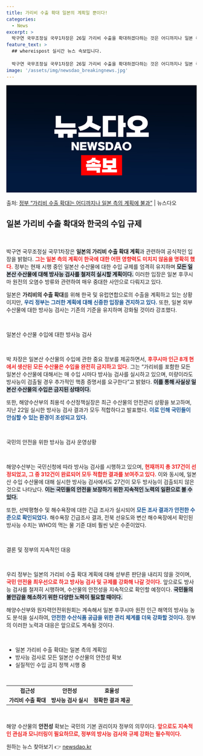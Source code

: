 ```yaml
---
title: 가리비 수출 확대 일본의 계획일 뿐이다!
categories:
  - News
excerpt: >
  박구연 국무조정실 국무1차장은 26일 가리비 수출을 확대하겠다하는 것은 어디까지나 일본 측의 계획에 불과한 …
feature_text: >
  ## whereispost 실시간 뉴스 속보입니다.

  박구연 국무조정실 국무1차장은 26일 가리비 수출을 확대하겠다하는 것은 어디까지나 일본 측의 계획에 불과한 …
image: '/assets/img/newsdao_breakingnews.jpg'
---
```


![뉴스다오 속보](/assets/img/newsdao_breakingnews.jpg)

<p>출처: <a href="https://newsdao.kr/2873" rel="dofollow">정부 “가리비 수출 확대는 어디까지나 일본 측의 계획에 불과”</a> | 뉴스다오</p>

<h2 data-ke-size="size26">일본 가리비 수출 확대와 한국의 수입 규제</h2>

<p data-ke-size="size16">&nbsp;</p>

박구연 국무조정실 국무1차장은 **일본의 가리비 수출 확대 계획**과 관련하여 공식적인 입장을 밝혔다. <b><span style="color: #ee2323;">그는 일본 측의 계획이 한국에 대한 어떤 영향력도 미치지 않음을 명확히 했다.</span></b> 정부는 현재 시행 중인 일본산 수산물에 대한 수입 규제를 엄격히 유지하며 <b><span style="background-color: #21538527;">모든 일본산 수산물에 대해 방사능 검사를 철저히 실시할 계획이다.</span></b> 이러한 입장은 일본 후쿠시마 원전의 오염수 방류와 관련하여 매우 중대한 사안으로 다뤄지고 있다.

일본은 **가리비의 수출 확대**를 위해 한국 및 유럽연합으로의 수출을 계획하고 있는 상황이지만, <b><span style="color: #1a5490;">우리 정부는 그러한 계획에 대해 신중한 입장을 견지하고 있다.</span></b> 또한, 일본 외부 수산물에 대한 방사능 검사는 기존의 기준을 유지하며 강화될 것이라 강조했다.

<p data-ke-size="size16">&nbsp;</p>

일본산 수산물 수입에 대한 방사능 검사

<p data-ke-size="size16">&nbsp;</p>

박 차장은 일본산 수산물의 수입에 관한 중요 정보를 제공하면서, <b><span style="color: #ee2323;">후쿠시마 인근 8개 현에서 생산된 모든 수산물은 수입을 완전히 금지하고 있다.</span></b> 그는 “가리비를 포함한 모든 일본산 수산물에 대해서는 매 수입 시마다 방사능 검사를 실시하고 있으며, 미량이라도 방사능이 검출될 경우 추가적인 핵종 증명서를 요구한다”고 밝혔다. <b><span style="background-color: #21538527;">이를 통해 사실상 일본산 수산물의 수입은 금지된 상태이다.</span></b>

또한, 해양수산부의 최용석 수산정책실장은 최근 수산물의 안전관리 상황을 보고하며, 지난 22일 실시한 방사능 검사 결과가 모두 적합하다고 발표했다. <b><span style="color: #1a5490;">이로 인해 국민들이 안심할 수 있는 환경이 조성되고 있다.</span></b>

<p data-ke-size="size16">&nbsp;</p>

국민의 안전을 위한 방사능 검사 운영상황

<p data-ke-size="size16">&nbsp;</p>

해양수산부는 국민신청에 따라 방사능 검사를 시행하고 있으며, <b><span style="color: #ee2323;">현재까지 총 317건이 선정되었고, 그 중 312건이 완료되어 모두 적합한 결과를 보여주고 있다.</span></b> 이와 동시에, 일본산 수입 수산물에 대해 실시한 방사능 검사에서도 27건이 모두 방사능이 검출되지 않은 것으로 나타났다. <b><span style="background-color: #21538527;">이는 국민들의 안전을 보장하기 위한 지속적인 노력의 일환으로 볼 수 있다.</span></b>

또한, 선박평형수 및 해수욕장에 대한 긴급 조사가 실시되어 <b><span style="color: #1a5490;">모든 조사 결과가 안전한 수준으로 확인되었다.</span></b> 해수욕장 긴급조사 결과, 전북 선유도와 변산 해수욕장에서 확인된 방사능 수치는 WHO의 먹는 물 기준 대비 훨씬 낮은 수준이었다.

<p data-ke-size="size16">&nbsp;</p>

결론 및 정부의 지속적인 대응

<p data-ke-size="size16">&nbsp;</p>

우리 정부는 일본의 가리비 수출 확대 계획에 대해 섣부른 판단을 내리지 않을 것이며, <b><span style="color: #ee2323;">국민 안전을 최우선으로 하고 방사능 검사 및 규제를 강화해 나갈 것이다.</span></b> 앞으로도 방사능 검사를 철저히 시행하며, 수산물의 안전성을 지속적으로 확인할 예정이다. <b><span style="background-color: #21538527;">국민들의 불안감을 해소하기 위한 다양한 노력이 필요할 때이다.</span></b>

해양수산부와 원자력안전위원회는 계속해서 일본 후쿠시마 원전 인근 해역의 방사능 농도 분석을 실시하여, <b><span style="color: #1a5490;">안전한 수산식품 공급을 위한 관리 체계를 더욱 강화할 것이다.</span></b> 정부의 이러한 노력과 대응은 앞으로도 계속될 것이다.

<p data-ke-size="size16">&nbsp;</p>

<ul>
    <li>일본 가리비 수출 확대는 일본 측의 계획임</li>
    <li>방사능 검사로 모든 일본산 수산물의 안전성 확보</li>
    <li>실질적인 수입 금지 정책 시행 중</li>
</ul>

<p data-ke-size="size16">&nbsp;</p>

<table>
    <tr>
        <td style="text-align: center; height: 17px;"><b>접근성</b></td>
        <td style="text-align: center; height: 17px;"><b>안전성</b></td>
        <td style="text-align: center; height: 17px;"><b>효율성</b></td>
    </tr>
    <tr>
        <td style="text-align: center; height: 17px;"><b>가리비 수출 확대</b></td>
        <td style="text-align: center; height: 17px;"><b>방사능 검사 실시</b></td>
        <td style="text-align: center; height: 17px;"><b>정확한 결과 제공</b></td>
    </tr>
</table>

<p data-ke-size="size16">&nbsp;</p>

해양 수산물의 **안전성** 확보는 국민의 기본 권리이자 정부의 의무이다. <b><span style="color: #ee2323;">앞으로도 지속적인 관심과 모니터링이 필요하므로, 정부의 방사능 검사와 규제 강화는 필수적이다.</span></b> 

원하는 뉴스 찾아보기 👉 <a href="https://newsdao.kr" rel="dofollow">newsdao.kr</a>


